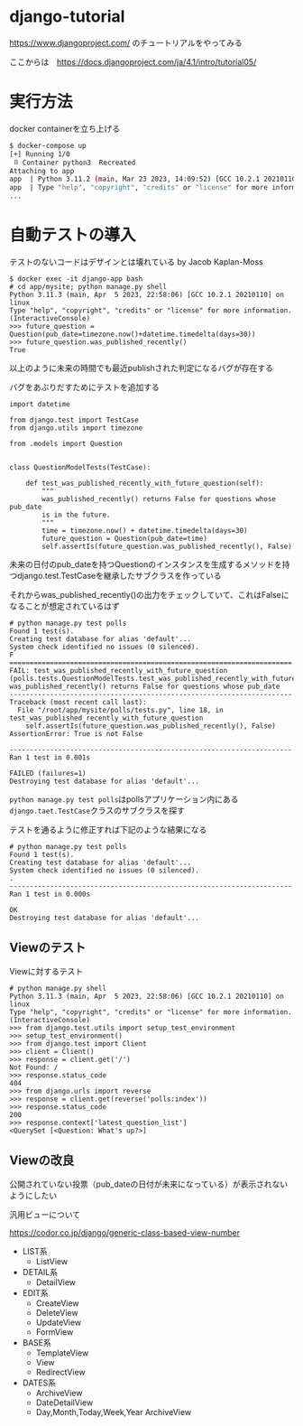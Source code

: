 # django-tutorial

https://www.djangoproject.com/ のチュートリアルをやってみる

ここからは　https://docs.djangoproject.com/ja/4.1/intro/tutorial05/

# 実行方法

docker containerを立ち上げる

```bash
$ docker-compose up
[+] Running 1/0
 ⠿ Container python3  Recreated                                                                                                                                        0.1s
Attaching to app
app  | Python 3.11.2 (main, Mar 23 2023, 14:09:52) [GCC 10.2.1 20210110] on linux
app  | Type "help", "copyright", "credits" or "license" for more information.
...
```

# 自動テストの導入

テストのないコードはデザインとは壊れている by Jacob Kaplan-Moss

```
$ docker exec -it django-app bash
# cd app/mysite; python manage.py shell
Python 3.11.3 (main, Apr  5 2023, 22:58:06) [GCC 10.2.1 20210110] on linux
Type "help", "copyright", "credits" or "license" for more information.
(InteractiveConsole)
>>> future_question = Question(pub_date=timezone.now()+datetime.timedelta(days=30))
>>> future_question.was_published_recently()
True
```

以上のように未来の時間でも最近publishされた判定になるバグが存在する

バグをあぶりだすためにテストを追加する

```
import datetime

from django.test import TestCase
from django.utils import timezone

from .models import Question


class QuestionModelTests(TestCase):

    def test_was_published_recently_with_future_question(self):
        """
        was_published_recently() returns False for questions whose pub_date
        is in the future.
        """
        time = timezone.now() + datetime.timedelta(days=30)
        future_question = Question(pub_date=time)
        self.assertIs(future_question.was_published_recently(), False)
```

未来の日付のpub_dateを持つQuestionのインスタンスを生成するメソッドを持つdjango.test.TestCaseを継承したサブクラスを作っている

それからwas_published_recently()の出力をチェックしていて、これはFalseになることが想定されているはず

```
# python manage.py test polls
Found 1 test(s).
Creating test database for alias 'default'...
System check identified no issues (0 silenced).
F
======================================================================
FAIL: test_was_published_recently_with_future_question (polls.tests.QuestionModelTests.test_was_published_recently_with_future_question)
was_published_recently() returns False for questions whose pub_date
----------------------------------------------------------------------
Traceback (most recent call last):
  File "/root/app/mysite/polls/tests.py", line 18, in test_was_published_recently_with_future_question
    self.assertIs(future_question.was_published_recently(), False)
AssertionError: True is not False

----------------------------------------------------------------------
Ran 1 test in 0.001s

FAILED (failures=1)
Destroying test database for alias 'default'...
```

`python manage.py test polls`はpollsアプリケーション内にある`django.taet.TestCase`クラスのサブクラスを探す

テストを通るように修正すれば下記のような結果になる

```
# python manage.py test polls
Found 1 test(s).
Creating test database for alias 'default'...
System check identified no issues (0 silenced).
.
----------------------------------------------------------------------
Ran 1 test in 0.000s

OK
Destroying test database for alias 'default'...
```

## Viewのテスト

Viewに対するテスト

```
# python manage.py shell
Python 3.11.3 (main, Apr  5 2023, 22:58:06) [GCC 10.2.1 20210110] on linux
Type "help", "copyright", "credits" or "license" for more information.
(InteractiveConsole)
>>> from django.test.utils import setup_test_environment
>>> setup_test_environment()
>>> from django.test import Client
>>> client = Client()
>>> response = client.get('/')
Not Found: /
>>> response.status_code
404
>>> from django.urls import reverse
>>> response = client.get(reverse('polls:index'))
>>> response.status_code
200
>>> response.context['latest_question_list']
<QuerySet [<Question: What's up?>]
```

## Viewの改良

公開されていない投票（pub_dateの日付が未来になっている）が表示されないようにしたい

汎用ビューについて

https://codor.co.jp/django/generic-class-based-view-number

- LIST系
  - ListView
- DETAIL系
  - DetailView
- EDIT系
  - CreateView
  - DeleteView
  - UpdateView
  - FormView
- BASE系
  - TemplateView
  - View
  - RedirectView
- DATES系
  - ArchiveView
  - DateDetailView
  - Day,Month,Today,Week,Year ArchiveView
